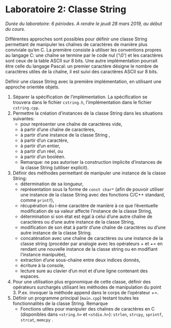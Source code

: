 # Laboratoire 2: Classe String

_Durée du laboratoire: 6 périodes. A rendre le jeudi 28 mars 2019, au début du cours._

Différentes approches sont possibles pour définir une classe String permettant de manipuler les chaînes de caractères de manière plus conviviale qu’en C. La première consiste à utiliser les conventions propres au langage C: une chaîne se termine par le code nul ('\0') et les caractères sont ceux de la table ASCII sur 8 bits. Une autre implémentation pourrait être celle du langage Pascal: un premier caractère désigne le nombre de caractères utiles de la chaîne, il est suivi des caractères ASCII sur 8 bits.

Définir une classe String avec la première implémentation, en utilisant une approche orientée objets.

1. Séparer la spécification de l’implémentation. La spécification se trouvera dans le fichier `cstring.h`, l’implémentation dans le fichier `cstring.cpp`.
2. Permettre la création d’instances de la classe String dans les situations suivantes:
    - pour représenter une chaîne de caractères vide,
    - à partir d’une chaîne de caractères,
    - à partir d’une instance de la classe String ,
    - à partir d’un caractère,
    - à partir d’un entier,
    - à partir d’un réel, ou
    - à partir d’un booléen.
    - Remarque: ne pas autoriser la construction implicite d’instances de la classe String (utiliser explicit).
3. Définir des méthodes permettant de manipuler une instance de la classe String:
    - détermination de sa longueur,
    - représentation sous la forme de `const char*` (afin de pouvoir utiliser une instance de la classe String avec des fonctions C/C++ standard, comme `printf`),
    - récupération du i-ème caractère de manière à ce que l’éventuelle modification de sa valeur affecte l’instance de la classe String,
    - détermination si son état est égal à celui d’une autre chaîne de caractères ou d’une autre instance de la classe String,
    - modification de son état à partir d’une chaîne de caractères ou d’une autre instance de la classe String.
    - concaténation avec une chaîne de caractères ou une instance de la classe string (procéder par analogie avec les opérateurs + et += en rendant une nouvelle instance de la classe string ou en modifiant l’instance manipulée),
    - extraction d’une sous-chaine entre deux indices donnés,
    - écriture à la console,
    - lecture sure au clavier d’un mot et d’une ligne contenant des espaces.
4. Pour une utilisation plus ergonomique de cette classe, définir des opérateurs surchargés utilisant les méthodes de manipulation du point 3. P.ex. invoquer la méthode append dans le corps de l’opérateur +=.
5. Définir un programme principal (`main.cpp`) testant toutes les fonctionnalités de la classe String.
Remarque
    - Fonctions utiles pour manipuler des chaînes de caractères en C (disponibles dans `<string.h>` et `<stdio.h>`): `strlen`, `strcpy`, `sprintf`, `strcat`, `memcpy` .
